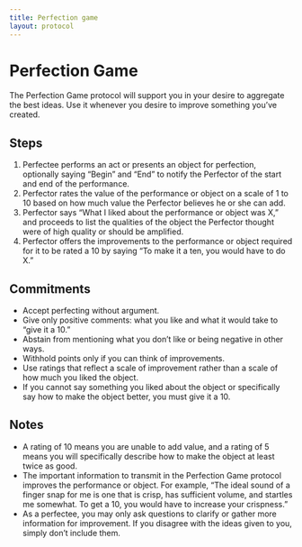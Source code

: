 ```yaml
---
title: Perfection game
layout: protocol
---
```

# Perfection Game

The Perfection Game protocol will support you in your desire to aggregate the best ideas. Use it whenever you desire to improve something you’ve created.

## Steps

1. Perfectee performs an act or presents an object for perfection, optionally saying “Begin” and “End” to notify the Perfector of the start and end of the performance.
2. Perfector rates the value of the performance or object on a scale of 1 to 10 based on how much value the Perfector believes he or she can add.
3. Perfector says “What I liked about the performance or object was X,” and proceeds to list the qualities of the object the Perfector thought were of high quality or should be amplified.
4. Perfector offers the improvements to the performance or object required for it to be rated a 10 by saying “To make it a ten, you would have to do X.”

## Commitments

* Accept perfecting without argument.
* Give only positive comments: what you like and what it would take to “give it a 10.”
* Abstain from mentioning what you don’t like or being negative in other ways.
* Withhold points only if you can think of improvements.
* Use ratings that reflect a scale of improvement rather than a scale of how much you liked the object.
* If you cannot say something you liked about the object or specifically say how to make the object better, you must give it a 10.

## Notes

* A rating of 10 means you are unable to add value, and a rating of 5 means you will specifically describe how to make the object at least twice as good.
* The important information to transmit in the Perfection Game protocol improves the performance or object. For example, “The ideal sound of a finger snap for me is one that is crisp, has sufficient volume, and startles me somewhat. To get a 10, you would have to increase your crispness.”
* As a perfectee, you may only ask questions to clarify or gather more information for improvement. If you disagree with the ideas given to you, simply don’t include them.